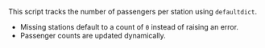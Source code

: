 This script tracks the number of passengers per station using `defaultdict`.
- Missing stations default to a count of `0` instead of raising an error.
- Passenger counts are updated dynamically.
